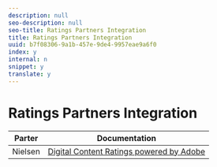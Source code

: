 ```yaml
---
description: null
seo-description: null
seo-title: Ratings Partners Integration
title: Ratings Partners Integration
uuid: b7f08306-9a1b-457e-9de4-9957eae9a6f0
index: y
internal: n
snippet: y
translate: y
---
```


# Ratings Partners Integration


|  Parter  | Documentation  |
|---|---|
|  Nielsen  |[ Digital Content Ratings powered by Adobe](https://marketing.adobe.com/resources/help/en_US/sc/appmeasurement/hbvideo/nielsen/)  |

